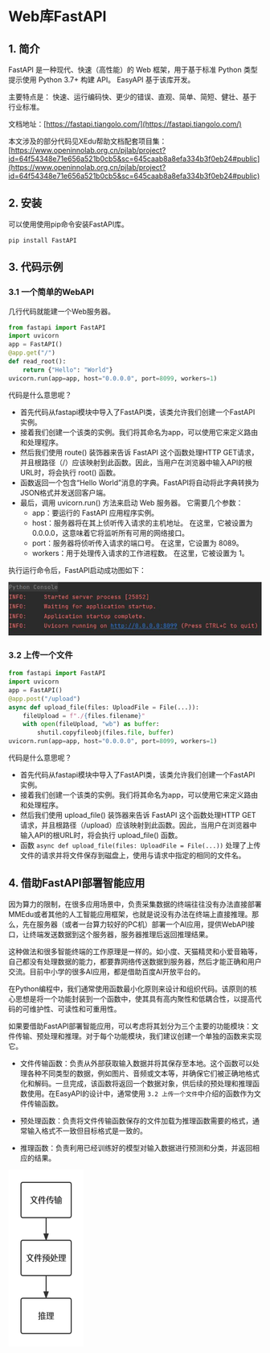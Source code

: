 # Web库FastAPI

## 1. 简介

FastAPI 是一种现代、快速（高性能）的 Web 框架，用于基于标准 Python 类型提示使用 Python 3.7+ 构建 API。 EasyAPI 基于该库开发。

主要特点是： 快速、运行编码快、更少的错误、直观、简单、简短、健壮、基于行业标准。

文档地址：[https://fastapi.tiangolo.com/](https://fastapi.tiangolo.com/)

本文涉及的部分代码见XEdu帮助文档配套项目集：[https://www.openinnolab.org.cn/pjlab/project?id=64f54348e71e656a521b0cb5&sc=645caab8a8efa334b3f0eb24#public](https://www.openinnolab.org.cn/pjlab/project?id=64f54348e71e656a521b0cb5&sc=645caab8a8efa334b3f0eb24#public)

## 2. 安装

可以使用使用pip命令安装FastAPI库。

```
pip install FastAPI
```

## 3. 代码示例

### 3.1 一个简单的WebAPI

几行代码就能建一个Web服务器。

```python
from fastapi import FastAPI
import uvicorn
app = FastAPI()
@app.get("/")
def read_root():
    return {"Hello": "World"}
uvicorn.run(app=app, host="0.0.0.0", port=8099, workers=1)
```

代码是什么意思呢？

- 首先代码从fastapi模块中导入了FastAPI类，该类允许我们创建一个FastAPI实例。
- 接着我们创建一个该类的实例。我们将其命名为app，可以使用它来定义路由和处理程序。
- 然后我们使用 route() 装饰器来告诉 FastAPI 这个函数处理HTTP GET请求，并且根路径（/）应该映射到此函数。因此，当用户在浏览器中输入API的根URL时，将会执行 root() 函数。
- 函数返回一个包含“Hello World”消息的字典。FastAPI将自动将此字典转换为JSON格式并发送回客户端。
- 最后，调用 uvicorn.run() 方法来启动 Web 服务器。 它需要几个参数：
  - app：要运行的 FastAPI 应用程序实例。
  - host：服务器将在其上侦听传入请求的主机地址。 在这里，它被设置为 0.0.0.0，这意味着它将监听所有可用的网络接口。
  - port：服务器将侦听传入请求的端口号。 在这里，它设置为 8089。
  - workers：用于处理传入请求的工作进程数。 在这里，它被设置为 1。

执行运行命令后，FastAPI启动成功图如下：

![](../../images/scitech_tools/FastAPIstart.JPG)

### 3.2 上传一个文件

```python
from fastapi import FastAPI
import uvicorn
app = FastAPI()
@app.post("/upload")
async def upload_file(files: UploadFile = File(...)):
    fileUpload = f"./{files.filename}"
    with open(fileUpload, "wb") as buffer:
        shutil.copyfileobj(files.file, buffer)
uvicorn.run(app=app, host="0.0.0.0", port=8099, workers=1)
```
代码是什么意思呢？

- 首先代码从fastapi模块中导入了FastAPI类，该类允许我们创建一个FastAPI实例。
- 接着我们创建一个该类的实例。我们将其命名为app，可以使用它来定义路由和处理程序。
- 然后我们使用 upload_file() 装饰器来告诉 FastAPI 这个函数处理HTTP GET请求，并且根路径（/upload）应该映射到此函数。因此，当用户在浏览器中输入API的根URL时，将会执行 upload_file() 函数。
- 函数 `async def upload_file(files: UploadFile = File(...))` 处理了上传文件的请求并将文件保存到磁盘上，使用与请求中指定的相同的文件名。

## 4. 借助FastAPI部署智能应用

因为算力的限制，在很多应用场景中，负责采集数据的终端往往没有办法直接部署MMEdu或者其他的人工智能应用框架，也就是说没有办法在终端上直接推理。那么，先在服务器（或者一台算力较好的PC机）部署一个AI应用，提供WebAPI接口，让终端发送数据到这个服务器，服务器推理后返回推理结果。

这种做法和很多智能终端的工作原理是一样的。如小度、天猫精灵和小爱音箱等，自己都没有处理数据的能力，都要靠网络传送数据到服务器，然后才能正确和用户交流。目前中小学的很多AI应用，都是借助百度AI开放平台的。

在Python编程中，我们通常使用函数最小化原则来设计和组织代码。该原则的核心思想是将一个功能封装到一个函数中，使其具有高内聚性和低耦合性，以提高代码的可维护性、可读性和可重用性。

如果要借助FastAPI部署智能应用，可以考虑将其划分为三个主要的功能模块：文件传输、预处理和推理。对于每个功能模块，我们建议创建一个单独的函数来实现它。

- 文件传输函数：负责从外部获取输入数据并将其保存至本地。这个函数可以处理各种不同类型的数据，例如图片、音频或文本等，并确保它们被正确地格式化和解码。一旦完成，该函数将返回一个数据对象，供后续的预处理和推理函数使用。在EasyAPI的设计中，通常使用 `3.2 上传一个文件`中介绍的函数作为文件传输函数。

- 预处理函数：负责将文件传输函数保存的文件加载为推理函数需要的格式，通常输入格式不一致但目标格式是一致的。

- 推理函数：负责利用已经训练好的模型对输入数据进行预测和分类，并返回相应的结果。

![](../../images/scitech_tools/FastAPIdeploy.png)
